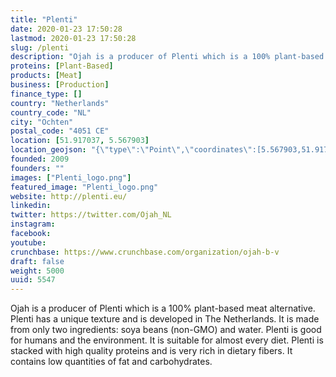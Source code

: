 ```yaml
---
title: "Plenti"
date: 2020-01-23 17:50:28
lastmod: 2020-01-23 17:50:28
slug: /plenti
description: "Ojah is a producer of Plenti which is a 100% plant-based meat alternative. Plenti has a unique texture and is developed in The Netherlands. It is made from only two ingredients: soya beans (non-GMO) and water. Plenti is good for humans and the environment. It is suitable for almost every diet. Plenti is stacked with high quality proteins and is very rich in dietary fibers. It contains low quantities of fat and carbohydrates."
proteins: [Plant-Based]
products: [Meat]
business: [Production]
finance_type: []
country: "Netherlands"
country_code: "NL"
city: "Ochten"
postal_code: "4051 CE"
location: [51.917037, 5.567903]
location_geojson: "{\"type\":\"Point\",\"coordinates\":[5.567903,51.917037]}"
founded: 2009
founders: ""
images: ["Plenti_logo.png"]
featured_image: "Plenti_logo.png"
website: http://plenti.eu/
linkedin: 
twitter: https://twitter.com/Ojah_NL
instagram: 
facebook: 
youtube: 
crunchbase: https://www.crunchbase.com/organization/ojah-b-v
draft: false
weight: 5000
uuid: 5547
---
```

Ojah is a producer of Plenti which is a 100% plant-based meat alternative. Plenti has a unique texture and is developed in The Netherlands. It is made from only two ingredients: soya beans (non-GMO) and water. Plenti is good for humans and the environment. It is suitable for almost every diet. Plenti is stacked with high quality proteins and is very rich in dietary fibers. It contains low quantities of fat and carbohydrates.
